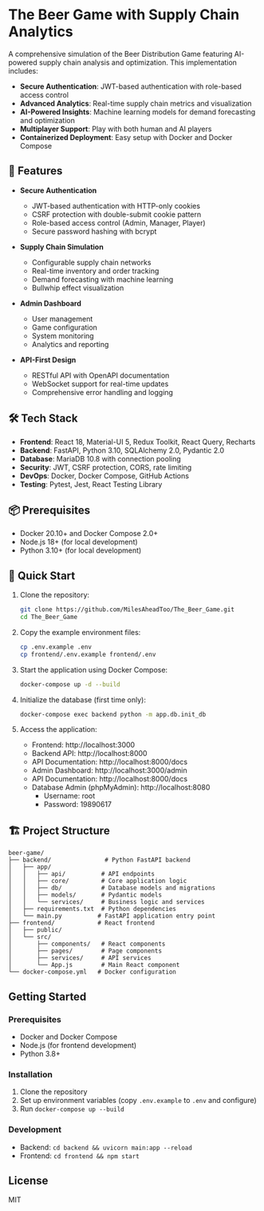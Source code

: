 # The Beer Game with Supply Chain Analytics

A comprehensive simulation of the Beer Distribution Game featuring AI-powered supply chain analysis and optimization. This implementation includes:

- **Secure Authentication**: JWT-based authentication with role-based access control
- **Advanced Analytics**: Real-time supply chain metrics and visualization
- **AI-Powered Insights**: Machine learning models for demand forecasting and optimization
- **Multiplayer Support**: Play with both human and AI players
- **Containerized Deployment**: Easy setup with Docker and Docker Compose

## 🚀 Features

- **Secure Authentication**
  - JWT-based authentication with HTTP-only cookies
  - CSRF protection with double-submit cookie pattern
  - Role-based access control (Admin, Manager, Player)
  - Secure password hashing with bcrypt

- **Supply Chain Simulation**
  - Configurable supply chain networks
  - Real-time inventory and order tracking
  - Demand forecasting with machine learning
  - Bullwhip effect visualization

- **Admin Dashboard**
  - User management
  - Game configuration
  - System monitoring
  - Analytics and reporting

- **API-First Design**
  - RESTful API with OpenAPI documentation
  - WebSocket support for real-time updates
  - Comprehensive error handling and logging

## 🛠 Tech Stack

- **Frontend**: React 18, Material-UI 5, Redux Toolkit, React Query, Recharts
- **Backend**: FastAPI, Python 3.10, SQLAlchemy 2.0, Pydantic 2.0
- **Database**: MariaDB 10.8 with connection pooling
- **Security**: JWT, CSRF protection, CORS, rate limiting
- **DevOps**: Docker, Docker Compose, GitHub Actions
- **Testing**: Pytest, Jest, React Testing Library

## 📦 Prerequisites

- Docker 20.10+ and Docker Compose 2.0+
- Node.js 18+ (for local development)
- Python 3.10+ (for local development)

## 🚀 Quick Start

1. Clone the repository:
   ```bash
   git clone https://github.com/MilesAheadToo/The_Beer_Game.git
   cd The_Beer_Game
   ```

2. Copy the example environment files:
   ```bash
   cp .env.example .env
   cp frontend/.env.example frontend/.env
   ```

3. Start the application using Docker Compose:
   ```bash
   docker-compose up -d --build
   ```

4. Initialize the database (first time only):
   ```bash
   docker-compose exec backend python -m app.db.init_db
   ```

5. Access the application:
   - Frontend: http://localhost:3000
   - Backend API: http://localhost:8000
   - API Documentation: http://localhost:8000/docs
   - Admin Dashboard: http://localhost:3000/admin
   - API Documentation: http://localhost:8000/docs
   - Database Admin (phpMyAdmin): http://localhost:8080
     - Username: root
     - Password: 19890617

## 🏗 Project Structure


```
beer-game/
├── backend/               # Python FastAPI backend
│   ├── app/
│   │   ├── api/          # API endpoints
│   │   ├── core/         # Core application logic
│   │   ├── db/           # Database models and migrations
│   │   ├── models/       # Pydantic models
│   │   └── services/     # Business logic and services
│   ├── requirements.txt  # Python dependencies
│   └── main.py          # FastAPI application entry point
├── frontend/            # React frontend
│   ├── public/
│   └── src/
│       ├── components/   # React components
│       ├── pages/        # Page components
│       ├── services/     # API services
│       └── App.js        # Main React component
└── docker-compose.yml   # Docker configuration
```

## Getting Started

### Prerequisites

- Docker and Docker Compose
- Node.js (for frontend development)
- Python 3.8+

### Installation

1. Clone the repository
2. Set up environment variables (copy `.env.example` to `.env` and configure)
3. Run `docker-compose up --build`

### Development

- Backend: `cd backend && uvicorn main:app --reload`
- Frontend: `cd frontend && npm start`

## License

MIT
